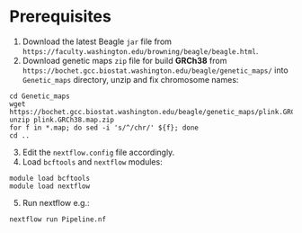 # Prerequisites

1. Download the latest Beagle `jar` file from `https://faculty.washington.edu/browning/beagle/beagle.html`.
2. Download genetic maps `zip` file for build **GRCh38** from `https://bochet.gcc.biostat.washington.edu/beagle/genetic_maps/` into `Genetic_maps` directory, unzip and fix chromosome names:
  ```
  cd Genetic_maps
  wget https://bochet.gcc.biostat.washington.edu/beagle/genetic_maps/plink.GRCh38.map.zip
  unzip plink.GRCh38.map.zip
  for f in *.map; do sed -i 's/^/chr/' ${f}; done
  cd ..
  ```
3. Edit the `nextflow.config` file accordingly.
4. Load `bcftools` and `nextflow` modules:
  ```
  module load bcftools
  module load nextflow
  ```
5. Run nextflow e.g.:
  ```
  nextflow run Pipeline.nf
  ```
